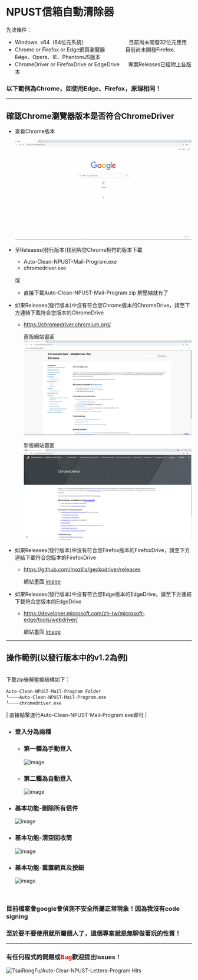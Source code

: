 # NPUST信箱自動清除器 

先決條件：
*   Windows&nbsp;&nbsp;x64&nbsp;&nbsp;(64位元系統）&nbsp;&nbsp;&nbsp;&nbsp;&nbsp;&nbsp;&nbsp;&nbsp;&nbsp;&nbsp;&nbsp;&nbsp;&nbsp;&nbsp;&nbsp;&nbsp;&nbsp;&nbsp;&nbsp;&nbsp;&nbsp;&nbsp;&nbsp;&nbsp;&nbsp;&nbsp;&nbsp;&nbsp;&nbsp;目前尚未開發32位元應用
*   Chrome or Firefox or Edge網頁瀏覽器&nbsp;&nbsp;&nbsp;&nbsp;&nbsp;&nbsp;&nbsp;&nbsp;&nbsp;&nbsp;&nbsp;&nbsp;&nbsp;&nbsp;目前尚未開發~~Firefox~~、~~Edge~~、Opera、IE、PhantomJS版本
*   ChromeDriver or FirefoxDrive or EdgeDrive&nbsp;&nbsp;&nbsp;&nbsp;&nbsp;&nbsp;專案Releases已經附上各版本

### 以下範例為Chrome，如使用Edge、Firefox，原理相同！
---
 
## 確認Chrome瀏覽器版本是否符合ChromeDriver

*   查看Chrome版本

    ![image](https://github.com/TsaiRongFu/Auto-Clear-NPUST-Letters-Program/blob/main/README_Picture/ChromeVersion.gif)
*   至Releases(發行版本)找到與您Chrome相符的版本下載                  

    * Auto-Clean-NPUST-Mail-Program.exe
    * chromedriver.exe
    
    或

    * 直接下載Auto-Clean-NPUST-Mail-Program.zip
解壓縮就有了

*   如果Releases(發行版本)中沒有符合您Chrome版本的ChromeDrive，請至下方連結下載符合您版本的ChromeDrive

    * https://chromedriver.chromium.org/

        舊版網站畫面
        ![image](https://github.com/TsaiRongFu/Auto-Clear-NPUST-Letters-Program/blob/main/README_Picture/ChromeDriveWeb.png)

        
        新版網站畫面
        ![image](https://github.com/TsaiRongFu/Auto-Clear-NPUST-Letters-Program/blob/main/README_Picture/ChromeDriveWebNewPage.png)

* 如果Releases(發行版本)中沒有符合您Firefox版本的FirefoxDrive，請至下方連結下載符合您版本的FirefoxDrive
     * https://github.com/mozilla/geckodriver/releases

         網站畫面
         [image](https://github.com/TsaiRongFu/Auto-Clear-NPUST-Letters-Program/blob/main/README_Picture/EdgeDriveWeb.png)

* 如果Releases(發行版本)中沒有符合您Edge版本的EdgeDrive，請至下方連結下載符合您版本的EdgeDrive
     * https://developer.microsoft.com/zh-tw/microsoft-edge/tools/webdriver/ 

         網站畫面
         [image](https://github.com/TsaiRongFu/Auto-Clear-NPUST-Letters-Program/blob/main/README_Picture/FirefoxDriveWeb.png)
---

## 操作範例(以發行版本中的v1.2為例)

<br>
下載zip後解壓縮結構如下：

```
Auto-Clean-NPUST-Mail-Program Folder
└────Auto-Clean-NPUST-Mail-Program.exe
└────chromedriver.exe
```
| 直接點擊運行Auto-Clean-NPUST-Mail-Program.exe即可 |

*   ### **登入分為兩種**
    * ### **第一種為手動登入**

        ![image](https://github.com/TsaiRongFu/Auto-Clear-NPUST-Letters-Program/blob/main/README_Picture/login.gif)

    * ### **第二種為自動登入**

        ![image](https://github.com/TsaiRongFu/Auto-Clear-NPUST-Letters-Program/blob/main/README_Picture/autoLogin.gif)

*   ### **基本功能-刪除所有信件**

    ![image](https://github.com/TsaiRongFu/Auto-Clear-NPUST-Letters-Program/blob/main/README_Picture/Delete.gif)

*   ### **基本功能-清空回收筒**

    ![image](https://github.com/TsaiRongFu/Auto-Clear-NPUST-Letters-Program/blob/main/README_Picture/Clean.gif)

*   ### **基本功能-重置網頁及按鈕**

    ![image](https://github.com/TsaiRongFu/Auto-Clear-NPUST-Letters-Program/blob/main/README_Picture/Reset.gif)

<br>

### 目前檔案會google會偵測不安全所屬正常現象！因為我沒有code signing
### 至於要不要使用就所屬個人了，這個專案就是無聊做著玩的性質！

---

### 有任何程式的問題或<label style = "color:red;">Bug</label>歡迎提出Issues！

![TsaiRongFu/Auto-Clear-NPUST-Letters-Program Hits](https://hits.seeyoufarm.com/api/count/incr/badge.svg?url=https%3A%2F%2Fgithub.com%2FTsaiRongFu%2FAuto-Clear-NPUST-Letters-Program&count_bg=%23F51DD0&title_bg=%234B4B4B&icon=linux.svg&icon_color=%23E7E7E7&title=hits&edge_flat=false)